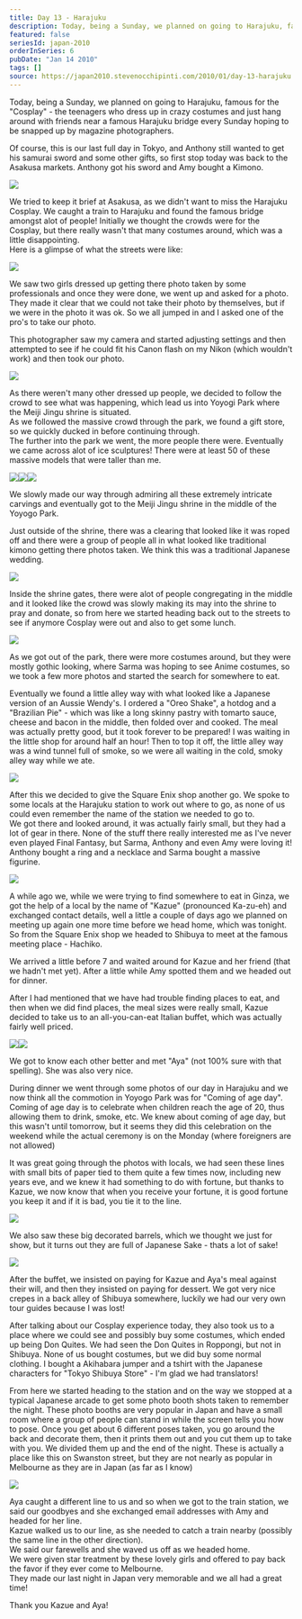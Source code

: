 ```yaml
---
title: Day 13 - Harajuku
description: Today, being a Sunday, we planned on going to Harajuku, famous for the "Cosplay" - the teenagers who dress up in crazy costumes and just han...
featured: false
seriesId: japan-2010
orderInSeries: 6
pubDate: "Jan 14 2010"
tags: []
source: https://japan2010.stevenocchipinti.com/2010/01/day-13-harajuku.html
---
```


Today, being a Sunday, we planned on going to Harajuku, famous for the "Cosplay" - the teenagers who dress up in crazy costumes and just hang around with friends near a famous Harajuku bridge every Sunday hoping to be snapped up by magazine photographers.

Of course, this is our last full day in Tokyo, and Anthony still wanted to get his samurai sword and some other gifts, so first stop today was back to the Asakusa markets. Anthony got his sword and Amy bought a Kimono.

[![](https://2.bp.blogspot.com/_l2YQkMP1pOU/S08GdN64GiI/AAAAAAAAAbo/19wXNGGiPic/s320/DSC_0531.JPG)](https://2.bp.blogspot.com/_l2YQkMP1pOU/S08GdN64GiI/AAAAAAAAAbo/19wXNGGiPic/s1600-h/DSC_0531.JPG)

We tried to keep it brief at Asakusa, as we didn't want to miss the Harajuku Cosplay. We caught a train to Harajuku and found the famous bridge amongst alot of people! Initially we thought the crowds were for the Cosplay, but there really wasn't that many costumes around, which was a little disappointing.  
Here is a glimpse of what the streets were like:

[![](https://2.bp.blogspot.com/_l2YQkMP1pOU/S08OVe5T2sI/AAAAAAAAAdY/NjziWj3nxhQ/s320/DSC_0510.JPG)](https://2.bp.blogspot.com/_l2YQkMP1pOU/S08OVe5T2sI/AAAAAAAAAdY/NjziWj3nxhQ/s1600-h/DSC_0510.JPG)

We saw two girls dressed up getting there photo taken by some professionals and once they were done, we went up and asked for a photo. They made it clear that we could not take their photo by themselves, but if we were in the photo it was ok. So we all jumped in and I asked one of the pro's to take our photo.

This photographer saw my camera and started adjusting settings and then attempted to see if he could fit his Canon flash on my Nikon (which wouldn't work) and then took our photo.

[![](https://3.bp.blogspot.com/_l2YQkMP1pOU/S08GvQiABiI/AAAAAAAAAbw/69xSzztDKrg/s320/DSC_0379.JPG)](https://3.bp.blogspot.com/_l2YQkMP1pOU/S08GvQiABiI/AAAAAAAAAbw/69xSzztDKrg/s1600-h/DSC_0379.JPG)

As there weren't many other dressed up people, we decided to follow the crowd to see what was happening, which lead us into Yoyogi Park where the Meiji Jingu shrine is situated.  
As we followed the massive crowd through the park, we found a gift store, so we quickly ducked in before continuing through.  
The further into the park we went, the more people there were. Eventually we came across alot of ice sculptures! There were at least 50 of these massive models that were taller than me.

[![](https://3.bp.blogspot.com/_l2YQkMP1pOU/S08G9TgUEaI/AAAAAAAAAb4/zm4QvKocUSY/s320/DSC_0418.JPG)](https://3.bp.blogspot.com/_l2YQkMP1pOU/S08G9TgUEaI/AAAAAAAAAb4/zm4QvKocUSY/s1600-h/DSC_0418.JPG)[![](https://4.bp.blogspot.com/_l2YQkMP1pOU/S08HAGmGeAI/AAAAAAAAAcA/5XUCFHV3ct4/s320/DSC_0423.JPG)](https://4.bp.blogspot.com/_l2YQkMP1pOU/S08HAGmGeAI/AAAAAAAAAcA/5XUCFHV3ct4/s1600-h/DSC_0423.JPG)[![](https://3.bp.blogspot.com/_l2YQkMP1pOU/S08HCL2Bb7I/AAAAAAAAAcI/NY0U-ngil1g/s320/DSC_0445.JPG)](https://3.bp.blogspot.com/_l2YQkMP1pOU/S08HCL2Bb7I/AAAAAAAAAcI/NY0U-ngil1g/s1600-h/DSC_0445.JPG)

We slowly made our way through admiring all these extremely intricate carvings and eventually got to the Meiji Jingu shrine in the middle of the Yoyogo Park.

Just outside of the shrine, there was a clearing that looked like it was roped off and there were a group of people all in what looked like traditional kimono getting there photos taken. We think this was a traditional Japanese wedding.

[![](https://1.bp.blogspot.com/_l2YQkMP1pOU/S08HX3oUupI/AAAAAAAAAcQ/fPxxsuCyrmo/s320/DSC_0478.JPG)](https://1.bp.blogspot.com/_l2YQkMP1pOU/S08HX3oUupI/AAAAAAAAAcQ/fPxxsuCyrmo/s1600-h/DSC_0478.JPG)

Inside the shrine gates, there were alot of people congregating in the middle and it looked like the crowd was slowly making its may into the shrine to pray and donate, so from here we started heading back out to the streets to see if anymore Cosplay were out and also to get some lunch.

[![](https://3.bp.blogspot.com/_l2YQkMP1pOU/S08HgIZVpLI/AAAAAAAAAcY/uli9jWh_qac/s320/DSC_0481.JPG)](https://3.bp.blogspot.com/_l2YQkMP1pOU/S08HgIZVpLI/AAAAAAAAAcY/uli9jWh_qac/s1600-h/DSC_0481.JPG)

As we got out of the park, there were more costumes around, but they were mostly gothic looking, where Sarma was hoping to see Anime costumes, so we took a few more photos and started the search for somewhere to eat.

Eventually we found a little alley way with what looked like a Japanese version of an Aussie Wendy's. I ordered a "Oreo Shake", a hotdog and a "Brazilian Pie" - which was like a long skinny pastry with tomarto sauce, cheese and bacon in the middle, then folded over and cooked. The meal was actually pretty good, but it took forever to be prepared! I was waiting in the little shop for around half an hour! Then to top it off, the little alley way was a wind tunnel full of smoke, so we were all waiting in the cold, smoky alley way while we ate.

[![](https://3.bp.blogspot.com/_l2YQkMP1pOU/S08H4vrT6DI/AAAAAAAAAcg/8KL2lLrXWYA/s320/DSC_0511.JPG)](https://3.bp.blogspot.com/_l2YQkMP1pOU/S08H4vrT6DI/AAAAAAAAAcg/8KL2lLrXWYA/s1600-h/DSC_0511.JPG)

After this we decided to give the Square Enix shop another go. We spoke to some locals at the Harajuku station to work out where to go, as none of us could even remember the name of the station we needed to go to.  
We got there and looked around, it was actually fairly small, but they had a lot of gear in there. None of the stuff there really interested me as I've never even played Final Fantasy, but Sarma, Anthony and even Amy were loving it!  
Anthony bought a ring and a necklace and Sarma bought a massive figurine.

[![](https://1.bp.blogspot.com/_l2YQkMP1pOU/S08IB6EgDRI/AAAAAAAAAco/PxW90fOXmj4/s320/DSC_0521.JPG)](https://1.bp.blogspot.com/_l2YQkMP1pOU/S08IB6EgDRI/AAAAAAAAAco/PxW90fOXmj4/s1600-h/DSC_0521.JPG)

A while ago we, while we were trying to find somewhere to eat in Ginza, we got the help of a local by the name of "Kazue" (pronounced Ka-zu-eh) and exchanged contact details, well a little a couple of days ago we planned on meeting up again one more time before we head home, which was tonight. So from the Square Enix shop we headed to Shibuya to meet at the famous meeting place - Hachiko.

We arrived a little before 7 and waited around for Kazue and her friend (that we hadn't met yet). After a little while Amy spotted them and we headed out for dinner.

After I had mentioned that we have had trouble finding places to eat, and then when we did find places, the meal sizes were really small, Kazue decided to take us to an all-you-can-eat Italian buffet, which was actually fairly well priced.

[![](https://2.bp.blogspot.com/_l2YQkMP1pOU/S08IKQmPzBI/AAAAAAAAAcw/3FXYmlBnwbY/s320/DSC_0527.JPG)](https://2.bp.blogspot.com/_l2YQkMP1pOU/S08IKQmPzBI/AAAAAAAAAcw/3FXYmlBnwbY/s1600-h/DSC_0527.JPG)[![](https://4.bp.blogspot.com/_l2YQkMP1pOU/S08IokwA7zI/AAAAAAAAAdI/SrRv68tJulY/s320/DSC_0528.JPG)](https://4.bp.blogspot.com/_l2YQkMP1pOU/S08IokwA7zI/AAAAAAAAAdI/SrRv68tJulY/s1600-h/DSC_0528.JPG)

We got to know each other better and met "Aya" (not 100% sure with that spelling). She was also very nice.

During dinner we went through some photos of our day in Harajuku and we now think all the commotion in Yoyogo Park was for "Coming of age day".  
Coming of age day is to celebrate when children reach the age of 20, thus allowing them to drink, smoke, etc. We knew about coming of age day, but this wasn't until tomorrow, but it seems they did this celebration on the weekend while the actual ceremony is on the Monday (where foreigners are not allowed)

It was great going through the photos with locals, we had seen these lines with small bits of paper tied to them quite a few times now, including new years eve, and we knew it had something to do with fortune, but thanks to Kazue, we now know that when you receive your fortune, it is good fortune you keep it and if it is bad, you tie it to the line.

[![](https://1.bp.blogspot.com/_l2YQkMP1pOU/S08IVD1jw5I/AAAAAAAAAc4/9ZK1rWTaPSg/s320/DSC_0491.JPG)](https://1.bp.blogspot.com/_l2YQkMP1pOU/S08IVD1jw5I/AAAAAAAAAc4/9ZK1rWTaPSg/s1600-h/DSC_0491.JPG)

We also saw these big decorated barrels, which we thought we just for show, but it turns out they are full of Japanese Sake - thats a lot of sake!

[![](https://4.bp.blogspot.com/_l2YQkMP1pOU/S08IcmpggUI/AAAAAAAAAdA/6kEnB4F1OuI/s320/DSC_0498.JPG)](https://4.bp.blogspot.com/_l2YQkMP1pOU/S08IcmpggUI/AAAAAAAAAdA/6kEnB4F1OuI/s1600-h/DSC_0498.JPG)

After the buffet, we insisted on paying for Kazue and Aya's meal against their will, and then they insisted on paying for dessert. We got very nice crepes in a back alley of Shibuya somewhere, luckily we had our very own tour guides because I was lost!

After talking about our Cosplay experience today, they also took us to a place where we could see and possibly buy some costumes, which ended up being Don Quites. We had seen the Don Quites in Roppongi, but not in Shibuya. None of us bought costumes, but we did buy some normal clothing. I bought a Akihabara jumper and a tshirt with the Japanese characters for "Tokyo Shibuya Store" - I'm glad we had translators!

From here we started heading to the station and on the way we stopped at a typical Japanese arcade to get some photo booth shots taken to remember the night. These photo booths are very popular in Japan and have a small room where a group of people can stand in while the screen tells you how to pose. Once you get about 6 different poses taken, you go around the back and decorate them, then it prints them out and you cut them up to take with you. We divided them up and the end of the night. These is actually a place like this on Swanston street, but they are not nearly as popular in Melbourne as they are in Japan (as far as I know)

[![](https://3.bp.blogspot.com/_l2YQkMP1pOU/S08NbkvDkxI/AAAAAAAAAdQ/amvpIzn2iGE/s320/DSC_9999.JPG)](https://3.bp.blogspot.com/_l2YQkMP1pOU/S08NbkvDkxI/AAAAAAAAAdQ/amvpIzn2iGE/s1600-h/DSC_9999.JPG)

Aya caught a different line to us and so when we got to the train station, we said our goodbyes and she exchanged email addresses with Amy and headed for her line.  
Kazue walked us to our line, as she needed to catch a train nearby (possibly the same line in the other direction).  
We said our farewells and she waved us off as we headed home.  
We were given star treatment by these lovely girls and offered to pay back the favor if they ever come to Melbourne.  
They made our last night in Japan very memorable and we all had a great time!

Thank you Kazue and Aya!
